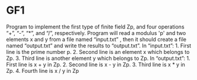 # GF1
Program to implement the first type of finite field Zp, and four operations “+”, “-”, “*”, and “/”, respectively. Program will read a modulus 'p' and two elements x and y from a file named “input.txt” , then it should create a file named “output.txt” and write the results to “output.txt”.   In “input.txt”:  1. First line is the prime number p.  2. Second line is an element x which belongs to Zp.  3. Third line is another element y which belongs to Zp.   In “output.txt”:  1. First line is x + y in Zp.  2. Second line is x - y in Zp.  3. Third line is x * y in Zp.  4. Fourth line is x / y in Zp 
